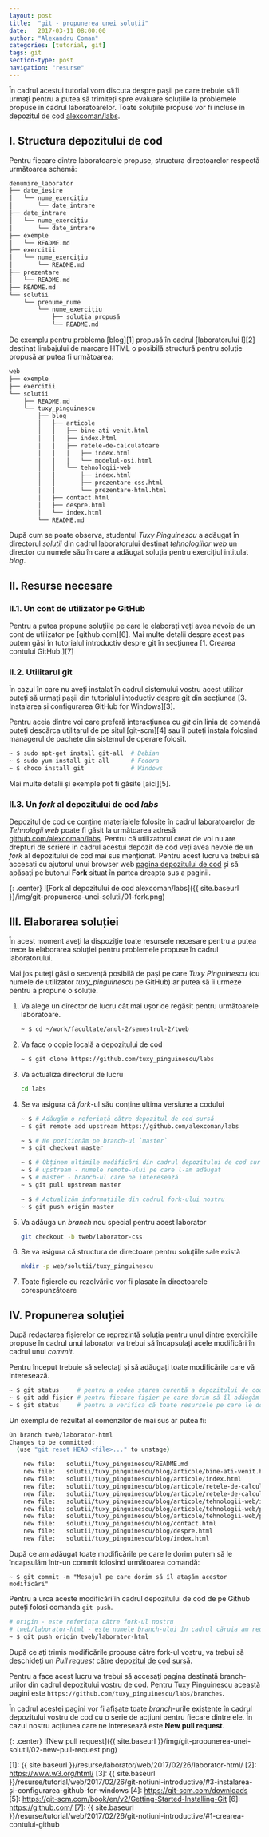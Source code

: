 ```yaml
---
layout: post
title:  "git - propunerea unei soluții"
date:   2017-03-11 08:00:00
author: "Alexandru Coman"
categories: [tutorial, git]
tags: git
section-type: post
navigation: "resurse"
---
```


În cadrul acestui tutorial vom discuta despre pașii pe care trebuie să îi urmați pentru a putea să trimiteți spre evaluare soluțiile la problemele propuse în cadrul laboratoarelor.
Toate soluțiile propuse vor fi incluse în depozitul de cod [alexcoman/labs][0].

<!--more-->

## I. Structura depozitului de cod

Pentru fiecare dintre laboratoarele propuse, structura directoarelor respectă următoarea schemă:

```bash
denumire_laborator
├── date_iesire
│   └── nume_exercițiu
│       └── date_intrare
├── date_intrare
│   └── nume_exercițiu
│       └── date_intrare
├── exemple
│   └── README.md
├── exercitii
│   └── nume_exercițiu
│       └── README.md
├── prezentare
│   └── README.md
├── README.md
└── solutii
    └── prenume_nume
        └── nume_exercițiu
            ├── soluția_propusă
            └── README.md

```

De exemplu pentru problema [blog][1] propusă în cadrul [laboratorului I][2] destinat limbajului de marcare HTML o posibilă structură pentru soluție propusă ar putea fi următoarea:

```bash
web
├── exemple
├── exercitii
└── solutii
    ├── README.md
    └── tuxy_pinguinescu
        ├── blog
        │   ├── articole
        │   │   ├── bine-ati-venit.html
        │   │   ├── index.html
        │   │   ├── retele-de-calculatoare
        │   │   │   ├── index.html
        │   │   │   └── modelul-osi.html
        │   │   └── tehnologii-web
        │   │       ├── index.html
        │   │       ├── prezentare-css.html
        │   │       └── prezentare-html.html
        │   ├── contact.html
        │   ├── despre.html
        │   └── index.html
        └── README.md
```

După cum se poate observa, studentul *Tuxy Pinguinescu* a adăugat în directorul *soluții* din cadrul laboratorului destinat *tehnologiilor web* un director cu numele său în care a adăugat soluția pentru exercițiul intitulat *blog*.

## II. Resurse necesare

### II.1. Un cont de utilizator pe GitHub

Pentru a putea propune soluțiile pe care le elaborați veți avea nevoie de un cont de utilizator pe [github.com][6].
Mai multe detalii despre acest pas putem găsi în tutorialul introductiv despre git în secțiunea [1. Crearea contului GitHub.][7]

### II.2. Utilitarul git

În cazul în care nu aveți instalat în cadrul sistemului vostru acest utilitar puteți să urmați pașii din tutorialul intoductiv despre git din secțiunea [3. Instalarea și configurarea GitHub for Windows][3].

Pentru aceia dintre voi care preferă interacțiunea cu *git* din linia de comandă puteți descărca utilitarul de pe situl [git-scm][4] sau îl puteți instala folosind managerul de pachete din sistemul de operare folosit.

```bash
~ $ sudo apt-get install git-all  # Debian
~ $ sudo yum install git-all      # Fedora
~ $ choco install git             # Windows
```
Mai multe detalii și exemple pot fi găsite [aici][5].

### II.3. Un *fork* al depozitului de cod *labs*

Depozitul de cod ce conține materialele folosite în cadrul laboratoarelor de *Tehnologii web* poate fi găsit la următoarea adresă [github.com/alexcoman/labs][0].
Pentru că utilizatorul creat de voi nu are drepturi de scriere în cadrul acestui depozit de cod veți avea nevoie de un *fork* al depozitului de cod mai sus menționat.
Pentru acest lucru va trebui să accesați cu ajutorul unui browser web [pagina depozitului de cod][0] și să apăsați pe butonul **Fork** situat în partea dreapta sus a paginii.

{: .center}
![Fork al depozitului de cod alexcoman/labs]({{ site.baseurl }}/img/git-propunerea-unei-solutii/01-fork.png)

## III. Elaborarea soluției

În acest moment aveți la dispoziție toate resursele necesare pentru a putea trece la elaborarea soluției pentru problemele propuse în cadrul laboratorului.

Mai jos puteți găsi o secvență posibilă de pași pe care *Tuxy Pinguinescu* (cu numele de utilizator *tuxy_pinguinescu* pe GitHub) ar putea să îi urmeze pentru a propune o soluție.

1. Va alege un director de lucru cât mai ușor de regăsit pentru următoarele laboratoare.

    ```bash
    ~ $ cd ~/work/facultate/anul-2/semestrul-2/tweb
    ```

2.  Va face o copie locală a depozitului de cod

    ```bash
    ~ $ git clone https://github.com/tuxy_pinguinescu/labs
    ```

3. Va actualiza directorul de lucru
    ```bash
    cd labs
    ```

4. Se va asigura că *fork*-ul său conține ultima versiune a codului
    ```bash
    ~ $ # Adăugăm o referință către depozitul de cod sursă
    ~ $ git remote add upstream https://github.com/alexcoman/labs

    ~ $ # Ne poziționăm pe branch-ul `master`
    ~ $ git checkout master

    ~ $ # Obținem ultimile modificări din cadrul depozitului de cod sursă
    ~ $ # upstream - numele remote-ului pe care l-am adăugat
    ~ $ # master - branch-ul care ne interesează
    ~ $ git pull upstream master

    ~ $ # Actualizăm informațiile din cadrul fork-ului nostru
    ~ $ git push origin master
    ```

5. Va adăuga un *branch* nou special pentru acest laborator
    ```bash
    git checkout -b tweb/laborator-css
    ```

6.  Se va asigura că structura de directoare pentru soluțiile sale există
    ```bash
    mkdir -p web/solutii/tuxy_pinguinescu
    ```

7. Toate fișierele cu rezolvările vor fi plasate în directoarele corespunzătoare

## IV. Propunerea soluției

După redactarea fișierelor ce reprezintă soluția pentru unul dintre exercițiile propuse în cadrul unui laborator va trebui să încapsulați acele modificări în cadrul unui *commit*.

Pentru început trebuie să selectați și să adăugați toate modificările care vă interesează.

```bash
~ $ git status     # pentru a vedea starea curentă a depozitului de cod
~ $ git add fișier # pentru fiecare fișier pe care dorim să îl adăugăm
~ $ git status     # pentru a verifica că toate resursele pe care le dorim sunt prezente
```

Un exemplu de rezultat al comenzilor de mai sus ar putea fi:

```bash
On branch tweb/laborator-html
Changes to be committed:
  (use "git reset HEAD <file>..." to unstage)

    new file:   solutii/tuxy_pinguinescu/README.md
    new file:   solutii/tuxy_pinguinescu/blog/articole/bine-ati-venit.html
    new file:   solutii/tuxy_pinguinescu/blog/articole/index.html
    new file:   solutii/tuxy_pinguinescu/blog/articole/retele-de-calculatoare/index.html
    new file:   solutii/tuxy_pinguinescu/blog/articole/retele-de-calculatoare/modelul-osi.html
    new file:   solutii/tuxy_pinguinescu/blog/articole/tehnologii-web/index.html
    new file:   solutii/tuxy_pinguinescu/blog/articole/tehnologii-web/prezentare-css.html
    new file:   solutii/tuxy_pinguinescu/blog/articole/tehnologii-web/prezentare-html.html
    new file:   solutii/tuxy_pinguinescu/blog/contact.html
    new file:   solutii/tuxy_pinguinescu/blog/despre.html
    new file:   solutii/tuxy_pinguinescu/blog/index.html
```

După ce am adăugat toate modificările pe care le dorim putem să le încapsulăm într-un commit folosind următoarea comandă:

```
~ $ git commit -m "Mesajul pe care dorim să îl atașăm acestor modificări"
```

Pentru a urca aceste modificări în cadrul depozitului de cod de pe Github puteți folosi comanda `git push`.

```bash
# origin - este referința către fork-ul nostru
# tweb/laborator-html - este numele branch-ului în cadrul căruia am redactat soluția
~ $ git push origin tweb/laborator-html
```

După ce ați trimis modificările propuse către fork-ul vostru, va trebui să deschideți un *Pull request* către [depozitul de cod sursă][0].

Pentru a face acest lucru va trebui să accesați pagina destinată branch-urilor din cadrul depozitului vostru de cod.
Pentru Tuxy Pinguinescu această pagini este `https://github.com/tuxy_pinguinescu/labs/branches`.

În cadrul acestei pagini vor fi afișate toate *branch*-urile existente în cadrul depozitului vostru de cod cu o serie de acțiuni pentru fiecare dintre ele. În cazul nostru acțiunea care ne interesează este **New pull request**.

{: .center}
![New pull request]({{ site.baseurl }}/img/git-propunerea-unei-solutii/02-new-pull-request.png)


[0]: https://github.com/alexcoman/labs
[1]: {{ site.baseurl }}/resurse/laborator/web/2017/02/26/laborator-html/
[2]: https://www.w3.org/html/
[3]: {{ site.baseurl }}/resurse/tutorial/web/2017/02/26/git-notiuni-introductive/#3-instalarea-și-configurarea-github-for-windows
[4]: https://git-scm.com/downloads
[5]: https://git-scm.com/book/en/v2/Getting-Started-Installing-Git
[6]: https://github.com/
[7]: {{ site.baseurl }}/resurse/tutorial/web/2017/02/26/git-notiuni-introductive/#1-crearea-contului-github
